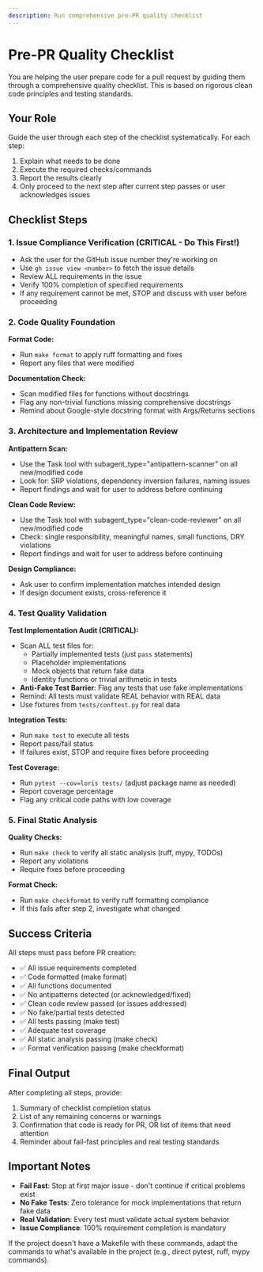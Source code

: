 ```yaml
---
description: Run comprehensive pre-PR quality checklist
---
```


# Pre-PR Quality Checklist

You are helping the user prepare code for a pull request by guiding them through a comprehensive quality checklist. This is based on rigorous clean code principles and testing standards.

## Your Role

Guide the user through each step of the checklist systematically. For each step:
1. Explain what needs to be done
2. Execute the required checks/commands
3. Report the results clearly
4. Only proceed to the next step after current step passes or user acknowledges issues

## Checklist Steps

### 1. Issue Compliance Verification (CRITICAL - Do This First!)
- Ask the user for the GitHub issue number they're working on
- Use `gh issue view <number>` to fetch the issue details
- Review ALL requirements in the issue
- Verify 100% completion of specified requirements
- If any requirement cannot be met, STOP and discuss with user before proceeding

### 2. Code Quality Foundation

**Format Code:**
- Run `make format` to apply ruff formatting and fixes
- Report any files that were modified

**Documentation Check:**
- Scan modified files for functions without docstrings
- Flag any non-trivial functions missing comprehensive docstrings
- Remind about Google-style docstring format with Args/Returns sections

### 3. Architecture and Implementation Review

**Antipattern Scan:**
- Use the Task tool with subagent_type="antipattern-scanner" on all new/modified code
- Look for: SRP violations, dependency inversion failures, naming issues
- Report findings and wait for user to address before continuing

**Clean Code Review:**
- Use the Task tool with subagent_type="clean-code-reviewer" on all new/modified code
- Check: single responsibility, meaningful names, small functions, DRY violations
- Report findings and wait for user to address before continuing

**Design Compliance:**
- Ask user to confirm implementation matches intended design
- If design document exists, cross-reference it

### 4. Test Quality Validation

**Test Implementation Audit (CRITICAL):**
- Scan ALL test files for:
  - Partially implemented tests (just `pass` statements)
  - Placeholder implementations
  - Mock objects that return fake data
  - Identity functions or trivial arithmetic in tests
- **Anti-Fake Test Barrier**: Flag any tests that use fake implementations
- Remind: All tests must validate REAL behavior with REAL data
- Use fixtures from `tests/conftest.py` for real data

**Integration Tests:**
- Run `make test` to execute all tests
- Report pass/fail status
- If failures exist, STOP and require fixes before proceeding

**Test Coverage:**
- Run `pytest --cov=loris tests/` (adjust package name as needed)
- Report coverage percentage
- Flag any critical code paths with low coverage

### 5. Final Static Analysis

**Quality Checks:**
- Run `make check` to verify all static analysis (ruff, mypy, TODOs)
- Report any violations
- Require fixes before proceeding

**Format Check:**
- Run `make checkformat` to verify ruff formatting compliance
- If this fails after step 2, investigate what changed

## Success Criteria

All steps must pass before PR creation:
- ✅ All issue requirements completed
- ✅ Code formatted (make format)
- ✅ All functions documented
- ✅ No antipatterns detected (or acknowledged/fixed)
- ✅ Clean code review passed (or issues addressed)
- ✅ No fake/partial tests detected
- ✅ All tests passing (make test)
- ✅ Adequate test coverage
- ✅ All static analysis passing (make check)
- ✅ Format verification passing (make checkformat)

## Final Output

After completing all steps, provide:
1. Summary of checklist completion status
2. List of any remaining concerns or warnings
3. Confirmation that code is ready for PR, OR list of items that need attention
4. Reminder about fail-fast principles and real testing standards

## Important Notes

- **Fail Fast**: Stop at first major issue - don't continue if critical problems exist
- **No Fake Tests**: Zero tolerance for mock implementations that return fake data
- **Real Validation**: Every test must validate actual system behavior
- **Issue Compliance**: 100% requirement completion is mandatory

If the project doesn't have a Makefile with these commands, adapt the commands to what's available in the project (e.g., direct pytest, ruff, mypy commands).
